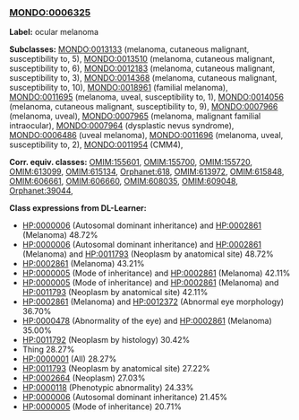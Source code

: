 
### [MONDO:0006325](http://purl.obolibrary.org/obo/MONDO_0006325)
**Label:** ocular melanoma

**Subclasses:** [MONDO:0013133](http://purl.obolibrary.org/obo/MONDO_0013133) (melanoma, cutaneous malignant, susceptibility to, 5), [MONDO:0013510](http://purl.obolibrary.org/obo/MONDO_0013510) (melanoma, cutaneous malignant, susceptibility to, 6), [MONDO:0012183](http://purl.obolibrary.org/obo/MONDO_0012183) (melanoma, cutaneous malignant, susceptibility to, 3), [MONDO:0014368](http://purl.obolibrary.org/obo/MONDO_0014368) (melanoma, cutaneous malignant, susceptibility to, 10), [MONDO:0018961](http://purl.obolibrary.org/obo/MONDO_0018961) (familial melanoma), [MONDO:0011695](http://purl.obolibrary.org/obo/MONDO_0011695) (melanoma, uveal, susceptibility to, 1), [MONDO:0014056](http://purl.obolibrary.org/obo/MONDO_0014056) (melanoma, cutaneous malignant, susceptibility to, 9), [MONDO:0007966](http://purl.obolibrary.org/obo/MONDO_0007966) (melanoma, uveal), [MONDO:0007965](http://purl.obolibrary.org/obo/MONDO_0007965) (melanoma, malignant familial intraocular), [MONDO:0007964](http://purl.obolibrary.org/obo/MONDO_0007964) (dysplastic nevus syndrome), [MONDO:0006486](http://purl.obolibrary.org/obo/MONDO_0006486) (uveal melanoma), [MONDO:0011696](http://purl.obolibrary.org/obo/MONDO_0011696) (melanoma, uveal, susceptibility to, 2), [MONDO:0011954](http://purl.obolibrary.org/obo/MONDO_0011954) (CMM4), 

**Corr. equiv. classes:** [OMIM:155601](http://purl.obolibrary.org/obo/OMIM_155601), [OMIM:155700](http://purl.obolibrary.org/obo/OMIM_155700), [OMIM:155720](http://purl.obolibrary.org/obo/OMIM_155720), [OMIM:613099](http://purl.obolibrary.org/obo/OMIM_613099), [OMIM:615134](http://purl.obolibrary.org/obo/OMIM_615134), [Orphanet:618](http://www.orpha.net/ORDO/Orphanet_618), [OMIM:613972](http://purl.obolibrary.org/obo/OMIM_613972), [OMIM:615848](http://purl.obolibrary.org/obo/OMIM_615848), [OMIM:606661](http://purl.obolibrary.org/obo/OMIM_606661), [OMIM:606660](http://purl.obolibrary.org/obo/OMIM_606660), [OMIM:608035](http://purl.obolibrary.org/obo/OMIM_608035), [OMIM:609048](http://purl.obolibrary.org/obo/OMIM_609048), [Orphanet:39044](http://www.orpha.net/ORDO/Orphanet_39044), 

**Class expressions from DL-Learner:**

- [HP:0000006](http://purl.obolibrary.org/obo/HP_0000006) (Autosomal dominant inheritance) and [HP:0002861](http://purl.obolibrary.org/obo/HP_0002861) (Melanoma) 48.72%
- [HP:0000006](http://purl.obolibrary.org/obo/HP_0000006) (Autosomal dominant inheritance) and [HP:0002861](http://purl.obolibrary.org/obo/HP_0002861) (Melanoma) and [HP:0011793](http://purl.obolibrary.org/obo/HP_0011793) (Neoplasm by anatomical site) 48.72%
- [HP:0002861](http://purl.obolibrary.org/obo/HP_0002861) (Melanoma) 43.21%
- [HP:0000005](http://purl.obolibrary.org/obo/HP_0000005) (Mode of inheritance) and [HP:0002861](http://purl.obolibrary.org/obo/HP_0002861) (Melanoma) 42.11%
- [HP:0000005](http://purl.obolibrary.org/obo/HP_0000005) (Mode of inheritance) and [HP:0002861](http://purl.obolibrary.org/obo/HP_0002861) (Melanoma) and [HP:0011793](http://purl.obolibrary.org/obo/HP_0011793) (Neoplasm by anatomical site) 42.11%
- [HP:0002861](http://purl.obolibrary.org/obo/HP_0002861) (Melanoma) and [HP:0012372](http://purl.obolibrary.org/obo/HP_0012372) (Abnormal eye morphology) 36.70%
- [HP:0000478](http://purl.obolibrary.org/obo/HP_0000478) (Abnormality of the eye) and [HP:0002861](http://purl.obolibrary.org/obo/HP_0002861) (Melanoma) 35.00%
- [HP:0011792](http://purl.obolibrary.org/obo/HP_0011792) (Neoplasm by histology) 30.42%
- Thing 28.27%
- [HP:0000001](http://purl.obolibrary.org/obo/HP_0000001) (All) 28.27%
- [HP:0011793](http://purl.obolibrary.org/obo/HP_0011793) (Neoplasm by anatomical site) 27.22%
- [HP:0002664](http://purl.obolibrary.org/obo/HP_0002664) (Neoplasm) 27.03%
- [HP:0000118](http://purl.obolibrary.org/obo/HP_0000118) (Phenotypic abnormality) 24.33%
- [HP:0000006](http://purl.obolibrary.org/obo/HP_0000006) (Autosomal dominant inheritance) 21.45%
- [HP:0000005](http://purl.obolibrary.org/obo/HP_0000005) (Mode of inheritance) 20.71%


